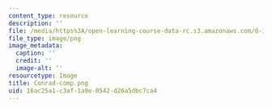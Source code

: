 ```yaml
---
content_type: resource
description: ''
file: /media/https%3A/open-learning-course-data-rc.s3.amazonaws.com/8-13-14-experimental-physics-i-ii-junior-lab-fall-2016-spring-2017/16ac25a1c3af1a9e0542d26a5dbc7ca4_Conrad-comp.png
file_type: image/png
image_metadata:
  caption: ''
  credit: ''
  image-alt: ''
resourcetype: Image
title: Conrad-comp.png
uid: 16ac25a1-c3af-1a9e-0542-d26a5dbc7ca4
---
```

